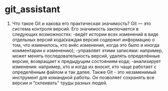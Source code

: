 # git_assistant
1. Что такое Git  и какова его практическая значимость? 
Git — это система контроля версий. Его значимость заключается в следующих возможностях: 
-ведёт истории всех изменений в виде отдельных версий кода(каждая версия содержит информацию о том, что изменилось, кто внёс изменения, когда это было и иногда комментарии к изменению);
-управляет этими записями: например, может менять последовательность версий, удалять определённые версии, возвращает к предыдущим состояниям кода;
-анализирует изменения: например, кто и когда их вносит, кто чаще работает с определённым файлом и так далее.
Также Git - это незаменимый инструмент для командной работы. Он позволяет сохранять все версии и  “склеивать” труды разных людей.
